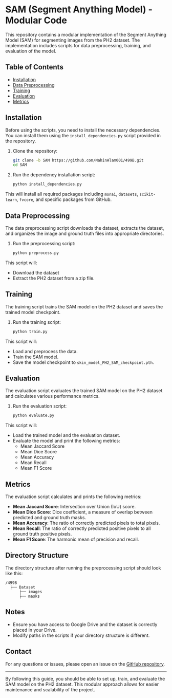 # SAM (Segment Anything Model) - Modular Code

This repository contains a modular implementation of the Segment Anything Model (SAM) for segmenting images from the PH2 dataset. The implementation includes scripts for data preprocessing, training, and evaluation of the model.

## Table of Contents
- [Installation](#installation)
- [Data Preprocessing](#data-preprocessing)
- [Training](#training)
- [Evaluation](#evaluation)
- [Metrics](#metrics)

## Installation

Before using the scripts, you need to install the necessary dependencies. You can install them using the `install_dependencies.py` script provided in the repository.

1. Clone the repository:
    ```sh
    git clone -b SAM https://github.com/NahinAlam001/499B.git
    cd SAM
    ```

2. Run the dependency installation script:
    ```sh
    python install_dependencies.py
    ```

This will install all required packages including `monai`, `datasets`, `scikit-learn`, `fvcore`, and specific packages from GitHub.

## Data Preprocessing

The data preprocessing script downloads the dataset, extracts the dataset, and organizes the image and ground truth files into appropriate directories.

1. Run the preprocessing script:
    ```sh
    python preprocess.py
    ```

This script will:
- Download the dataset
- Extract the PH2 dataset from a zip file.

## Training

The training script trains the SAM model on the PH2 dataset and saves the trained model checkpoint.

1. Run the training script:
    ```sh
    python train.py
    ```

This script will:
- Load and preprocess the data.
- Train the SAM model.
- Save the model checkpoint to `skin_model_PH2_SAM_checkpoint.pth`.

## Evaluation

The evaluation script evaluates the trained SAM model on the PH2 dataset and calculates various performance metrics.

1. Run the evaluation script:
    ```sh
    python evaluate.py
    ```

This script will:
- Load the trained model and the evaluation dataset.
- Evaluate the model and print the following metrics:
  - Mean Jaccard Score
  - Mean Dice Score
  - Mean Accuracy
  - Mean Recall
  - Mean F1 Score

## Metrics

The evaluation script calculates and prints the following metrics:
- **Mean Jaccard Score**: Intersection over Union (IoU) score.
- **Mean Dice Score**: Dice coefficient, a measure of overlap between predicted and ground truth masks.
- **Mean Accuracy**: The ratio of correctly predicted pixels to total pixels.
- **Mean Recall**: The ratio of correctly predicted positive pixels to all ground truth positive pixels.
- **Mean F1 Score**: The harmonic mean of precision and recall.

## Directory Structure

The directory structure after running the preprocessing script should look like this:

```
/499B
  ├── Dataset
      ├── images
      ├── masks
```

## Notes

- Ensure you have access to Google Drive and the dataset is correctly placed in your Drive.
- Modify paths in the scripts if your directory structure is different.

## Contact

For any questions or issues, please open an issue on the [GitHub repository](https://github.com/499B/SAM/issues).

---

By following this guide, you should be able to set up, train, and evaluate the SAM model on the PH2 dataset. This modular approach allows for easier maintenance and scalability of the project.
